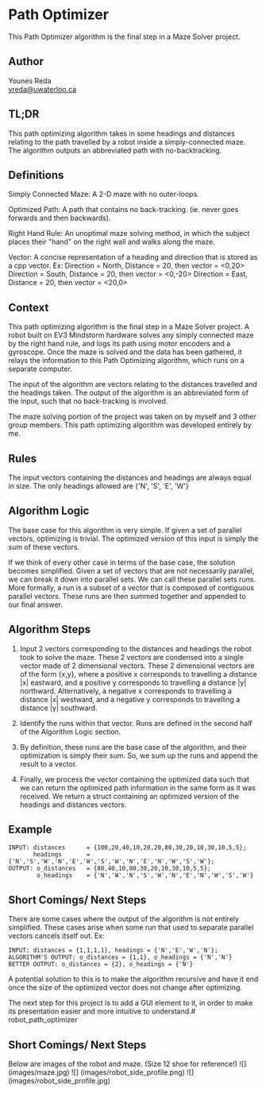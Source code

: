 # Path Optimizer

This Path Optimizer algorithm is the final step in a Maze Solver project.

## Author

Younes Reda   
yreda@uwaterloo.ca

## TL;DR

This path optimizing algorithm takes in some headings and distances relating to the path travelled by a robot
inside a simply-connected maze. The algorithm outputs an abbreviated path with no-backtracking.

## Definitions

Simply Connected Maze: A 2-D maze with no outer-loops.

Optimized Path: A path that contains no back-tracking. (ie. never goes forwards and then backwards).

Right Hand Rule: An unoptimal maze solving method, in which the subject places their "hand" on the right wall and 
                walks along the maze.

Vector: A concise representation of a heading and direction that is stored as a cpp vector.
        Ex: Direction = North, Distance = 20, then vector = <0,20>
            Direction = South, Distance = 20, then vector = <0,-20>
            Direction = East, Distance = 20, then vector = <20,0>

## Context

This path optimizing algorithm is the final step in a Maze Solver project. A robot built on EV3 Mindstorm hardware
solves any simply connected maze by the right hand rule, and logs its path using motor encoders and a gyroscope.
Once the maze is solved and the data has been gathered, it relays the information to this Path Optimizing algorithm,
which runs on a separate computer.

The input of the algorithm are vectors relating to the distances travelled and the headings taken.
The output of the algorithm is an abbreviated form of the input, such that no back-tracking is involved.

The maze solving portion of the project was taken on by myself and 3 other group members. This path optimizing algorithm was
developed entirely by me.

## Rules

The input vectors containing the distances and headings are always equal in size.
The only headings allowed are {'N', 'S', 'E', 'W'}

## Algorithm Logic

The base case for this algorithm is very simple. If given a set of parallel vectors, optimizing is trivial. The optimized
version of this input is simply the sum of these vectors.

If we think of every other case in terms of the base case, the solution becomes simplified. Given a set of vectors that are not necessarily
parallel, we can break it down into parallel sets. We can call these parallel sets runs. More formally, a run is a subset of a vector that is composed of contiguous parallel vectors. These runs are then summed together and appended to our final answer.

## Algorithm Steps

1. Input 2 vectors corresponding to the distances and headings the robot took to solve the maze. These 2 vectors are condensed into a single vector made of 2 dimensional vectors. These 2 dimensional vectors are of the form {x,y}, where a positive x corresponds to travelling a distance |x| eastward, and a positive y corresponds to travelling a distance |y| northward. Alternatively, a negative x corresponds to travelling a distance |x| westward, and a negative y corresponds to travelling a distance |y| southward.

2. Identify the runs within that vector. Runs are defined in the second half of the Algorithm Logic section.

3. By definition, these runs are the base case of the algorithm, and their optimization is simply their sum. So, we sum up the runs and append the result to a vector.

4. Finally, we process the vector containing the optimized data such that we can return the optimized path information in the same form as it was received. We return a struct containing an optimized version of the headings and distances vectors.

## Example

```
INPUT: distances      = {100,20,40,10,20,20,80,30,20,10,30,10,5,5};
       headings       = {'N','S','W','N','E','W','S','W','N','E','N','W','S','W'};
OUTPUT: o_distances   = {80,40,10,80,30,20,10,30,10,5,5};
        o_headings    = {'N','W','N','S','W','N','E','N','W','S','W'}
```

## Short Comings/ Next Steps

There are some cases where the output of the algorithm is not entirely simplified. These cases arise when some run that used to separate parallel vectors cancels itself out. 
Ex:
```
INPUT: distances = {1,1,1,1}, headings = {'N','E','W','N'};
ALGORITHM'S OUTPUT: o_distances = {1,1}, o_headings = {'N','N'}
BETTER OUTPUT: o_distances = {2}, o_headings = {'N'}
```
A potential solution to this is to make the algorithm recursive and have it end once the size of the optimized vector does not change after optimizing.

The next step for this project is to add a GUI element to it, in order to make its presentation easier and more intuitive to understand.# robot_path_optimizer

## Short Comings/ Next Steps

Below are images of the robot and maze. (Size 12 shoe for reference!)
![] (images/maze.jpg)
![] (images/robot_side_profile.png)
![] (images/robot_side_profile.jpg)